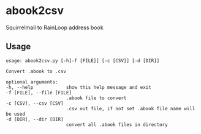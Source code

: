 # abook2csv

Squirrelmail to RainLoop address book

## Usage

    usage: abook2csv.py [-h]-f [FILE]] [-c [CSV]] [-d [DIR]]

    Convert .abook to .csv

    optional arguments:
    -h, --help            show this help message and exit
    -f [FILE], --file [FILE]
                          .abook file to convert
    -c [CSV], --csv [CSV]
                          .csv out file, if not set .abook file name will be used
    -d [DIR], --dir [DIR]
                          convert all .abook files in directory
